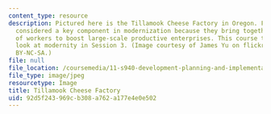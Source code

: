 ```yaml
---
content_type: resource
description: Pictured here is the Tillamook Cheese Factory in Oregon. Factories are
  considered a key component in modernization because they bring together vast numbers
  of workers to boost large-scale productive enterprises. This course takes a closer
  look at modernity in Session 3. (Image courtesy of James Yu on flickr. License CC
  BY-NC-SA.)
file: null
file_location: /coursemedia/11-s940-development-planning-and-implementation-the-dialectic-of-theory-and-practice-fall-2015/92d5f243969cb308a762a177e4e0e502_11-s940f15.jpg
file_type: image/jpeg
resourcetype: Image
title: Tillamook Cheese Factory
uid: 92d5f243-969c-b308-a762-a177e4e0e502
---
```

